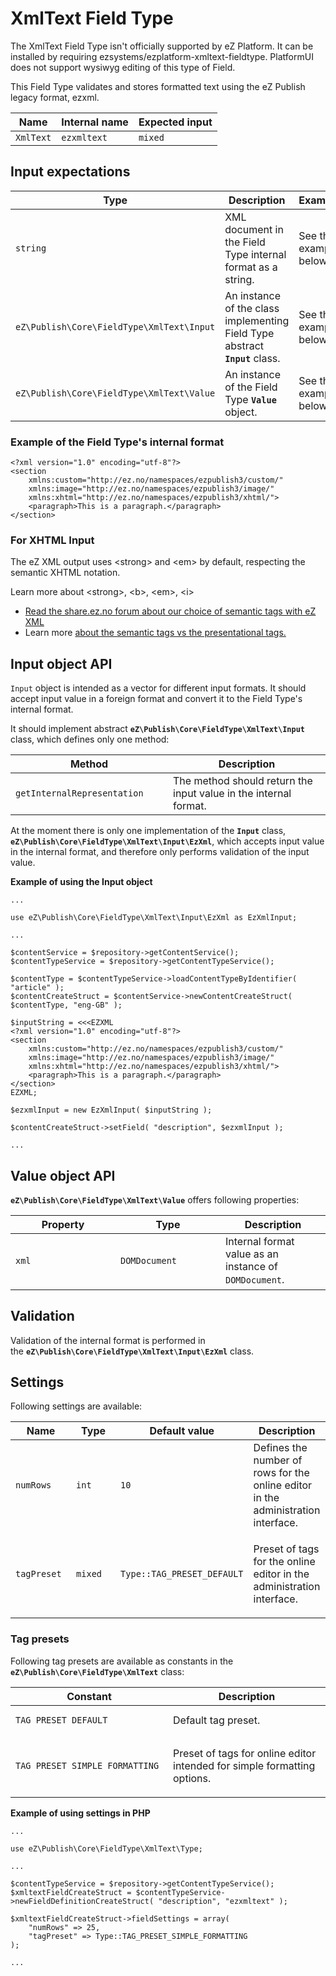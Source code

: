 #  XmlText Field Type

The XmlText Field Type isn't officially supported by eZ Platform. It can be installed by requiring ezsystems/ezplatform-xmltext-fieldtype. PlatformUI does not support wysiwyg editing of this type of Field.

This Field Type validates and stores formatted text using the eZ Publish legacy format, ezxml. 

| Name      | Internal name | Expected input |
|-----------|---------------|----------------|
| `XmlText` | `ezxmltext`   | `mixed`        |

## Input expectations

<table>
<colgroup>
<col width="33%" />
<col width="33%" />
<col width="33%" />
</colgroup>
<thead>
<tr class="header">
<th>Type</th>
<th>Description</th>
<th>Example</th>
</tr>
</thead>
<tbody>
<tr class="odd">
<td><code>string</code></td>
<td>XML document in the Field Type internal format as a string.</td>
<td><p>See the example below.</p></td>
</tr>
<tr class="even">
<td><pre><code>eZ\Publish\Core\FieldType\XmlText\Input</code></pre></td>
<td>An instance of the class implementing Field Type abstract <strong><code>Input</code></strong> class.</td>
<td><span>See the example below.</span></td>
</tr>
<tr class="odd">
<td><pre><code>eZ\Publish\Core\FieldType\XmlText\Value</code></pre></td>
<td><span>An instance of the Field Type <strong><code>Value</code></strong> object.</span></td>
<td><span>See the example below.</span></td>
</tr>
</tbody>
</table>

### Example of the Field Type's internal format

```
<?xml version="1.0" encoding="utf-8"?>
<section
    xmlns:custom="http://ez.no/namespaces/ezpublish3/custom/"
    xmlns:image="http://ez.no/namespaces/ezpublish3/image/"
    xmlns:xhtml="http://ez.no/namespaces/ezpublish3/xhtml/">
    <paragraph>This is a paragraph.</paragraph>
</section>
```

### For XHTML Input

The eZ XML output uses &lt;strong&gt; and &lt;em&gt; by default, respecting the semantic XHTML notation.

Learn more about &lt;strong&gt;, &lt;b&gt;, &lt;em&gt;, &lt;i&gt;

-   [Read the share.ez.no forum about our choice of semantic tags with eZ XML](http://share.ez.no/forums/ez-publish-5-platform/strong-vs-b-and-em-vs-i)
-   Learn more [about the semantic tags vs the presentational tags.](http://html5doctor.com/i-b-em-strong-element/)

## Input object API

`Input` object is intended as a vector for different input formats. It should accept input value in a foreign format and convert it to the Field Type's internal format.

It should implement abstract **`eZ\Publish\Core\FieldType\XmlText\Input`** class, which defines only one method:

<table>
<colgroup>
<col width="50%" />
<col width="50%" />
</colgroup>
<thead>
<tr class="header">
<th>Method</th>
<th>Description</th>
</tr>
</thead>
<tbody>
<tr class="odd">
<td><pre><code>getInternalRepresentation</code></pre></td>
<td>The method should return the input value in the internal format.</td>
</tr>
</tbody>
</table>

At the moment there is only one implementation of the **`Input`** class, **`eZ\Publish\Core\FieldType\XmlText\Input\EzXml`**, which accepts input value in the internal format, and therefore only performs validation of the input value.

**Example of using the Input object**

```
...
 
use eZ\Publish\Core\FieldType\XmlText\Input\EzXml as EzXmlInput;

...

$contentService = $repository->getContentService();
$contentTypeService = $repository->getContentTypeService();
 
$contentType = $contentTypeService->loadContentTypeByIdentifier( "article" );
$contentCreateStruct = $contentService->newContentCreateStruct( $contentType, "eng-GB" );

$inputString = <<<EZXML
<?xml version="1.0" encoding="utf-8"?>
<section
    xmlns:custom="http://ez.no/namespaces/ezpublish3/custom/"
    xmlns:image="http://ez.no/namespaces/ezpublish3/image/"
    xmlns:xhtml="http://ez.no/namespaces/ezpublish3/xhtml/">
    <paragraph>This is a paragraph.</paragraph>
</section>
EZXML;
 
$ezxmlInput = new EzXmlInput( $inputString );

$contentCreateStruct->setField( "description", $ezxmlInput );
 
...
```

## Value object API

**`eZ\Publish\Core\FieldType\XmlText\Value`** offers following properties:

<table>
<colgroup>
<col width="33%" />
<col width="33%" />
<col width="33%" />
</colgroup>
<thead>
<tr class="header">
<th>Property</th>
<th>Type</th>
<th>Description</th>
</tr>
</thead>
<tbody>
<tr class="odd">
<td><code>xml</code></td>
<td><pre><code>DOMDocument</code></pre></td>
<td>Internal format value as an instance of <span style="line-height: 1.4285715;"><code>DOMDocument</code>.</span></td>
</tr>
</tbody>
</table>

## Validation

Validation of the internal format is performed in the **`eZ\Publish\Core\FieldType\XmlText\Input\EzXml`** class.

## Settings

Following settings are available:

<table>
<colgroup>
<col width="25%" />
<col width="25%" />
<col width="25%" />
<col width="25%" />
</colgroup>
<thead>
<tr class="header">
<th>Name</th>
<th>Type</th>
<th>Default value</th>
<th>Description</th>
</tr>
</thead>
<tbody>
<tr class="odd">
<td><p><code>numRows</code></p></td>
<td><code>int</code></td>
<td><code>10</code></td>
<td>Defines the number of rows for the online editor in the administration interface.</td>
</tr>
<tr class="even">
<td><p><code>tagPreset</code></p></td>
<td><code>mixed</code></td>
<td><code>Type::TAG_PRESET_DEFAULT</code></td>
<td><p><span>Preset of tags for the online editor in the administration interface.</span></p></td>
</tr>
</tbody>
</table>

### Tag presets

Following tag presets are available as constants in the **`eZ\Publish\Core\FieldType\XmlText`** class:

<table>
<colgroup>
<col width="50%" />
<col width="50%" />
</colgroup>
<thead>
<tr class="header">
<th>Constant</th>
<th>Description</th>
</tr>
</thead>
<tbody>
<tr class="odd">
<td><pre><code>TAG_PRESET_DEFAULT</code></pre></td>
<td>Default tag preset.</td>
</tr>
<tr class="even">
<td><pre><code>TAG_PRESET_SIMPLE_FORMATTING</code></pre></td>
<td><p><span>Preset of tags for online editor intended for simple formatting options.</span></p></td>
</tr>
</tbody>
</table>

**Example of using settings in PHP**

```
...
 
use eZ\Publish\Core\FieldType\XmlText\Type;

...

$contentTypeService = $repository->getContentTypeService();
$xmltextFieldCreateStruct = $contentTypeService->newFieldDefinitionCreateStruct( "description", "ezxmltext" );

$xmltextFieldCreateStruct->fieldSettings = array(
    "numRows" => 25,
    "tagPreset" => Type::TAG_PRESET_SIMPLE_FORMATTING
);
 
...
```

 

